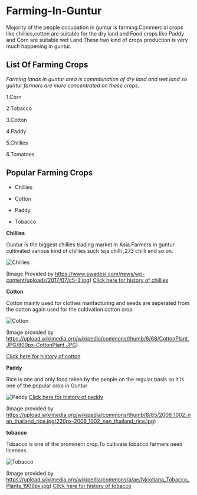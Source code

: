 # Farming-In-Guntur

Mojority of the people occupation in guntur is farming.Commercial crops like chillies,cotton are suitable for the dry land and Food crops like Paddy and Corn are suitable wet Land.These two kind of crops production is very much happening in guntur.
## List Of Farming Crops

*Farming lands in guntur area is commbination of dry land and wet land so guntur farmers are more concentrated on these crops.*

1.Corn

2.Tobacco

3.Cotton

4.Paddy

5.Chillies

6.Tomatoes

## Popular Farming Crops
* Chillies

* Cotton

* Paddy

* Tobacco

**Chillies**

Guntur is the biggest chillies trading market in Asia.Farmers in guntur cultivated various kind of chillies such teja chilli ,273 chilli and so on.

![Chillies](https://www.swadesi.com/news/wp-content/uploads/2017/07/c5-3.jpg)

(Image Provided by https://www.swadesi.com/news/wp-content/uploads/2017/07/c5-3.jpg)
[Click here for history of chillies](https://en.wikipedia.org/wiki/Guntur_chilli)

**Cotton**

Cotton mainly used for clothes manfacturing and seeds are seperated from the cotton again used for the cultivation cotton crop

![Cotton](https://upload.wikimedia.org/wikipedia/commons/thumb/6/68/CottonPlant.JPG/800px-CottonPlant.JPG)

(Image provided by https://upload.wikimedia.org/wikipedia/commons/thumb/6/68/CottonPlant.JPG/800px-CottonPlant.JPG)

[Click here for history of cotton](https://en.wikipedia.org/wiki/History_of_cotton)

**Paddy**

Rice is one and only food taken by the people on the regular basis so it is one of the popular crop in Guntur

![Paddy](https://upload.wikimedia.org/wikipedia/commons/thumb/8/85/2006_1002_nan_thailand_rice.jpg/220px-2006_1002_nan_thailand_rice.jpg)
[Click here for history of paddy](https://en.wikipedia.org/wiki/Paddy_field)

(Image provided by https://upload.wikimedia.org/wikipedia/commons/thumb/8/85/2006_1002_nan_thailand_rice.jpg/220px-2006_1002_nan_thailand_rice.jpg)

**tobacco**

Tobacco is one of the prominent crop.To cultivate tobacco farmers need licenses.

![Tobacco](https://upload.wikimedia.org/wikipedia/commons/a/ae/Nicotiana_Tobacco_Plants_1909px.jpg)

(Image provided by https://upload.wikimedia.org/wikipedia/commons/a/ae/Nicotiana_Tobacco_Plants_1909px.jpg)
[Click here for history of tobacco](https://en.wikipedia.org/wiki/History_of_tobacco)
